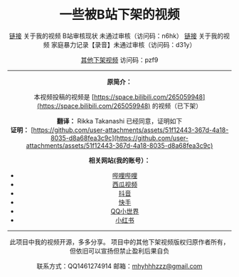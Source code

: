 <div align="center">

# 一些被B站下架的视频

[链接](https://cloud.189.cn/t/aim67riqIRFf) 关于我的视频 B站审核现状 未通过审核（访问码：n6hk）
[链接](https://cloud.189.cn/t/NbEvyaame6fu) 关于我的视频 家庭暴力记录【录音】未通过审核（访问码：d31y）


[其他下架视频](https://cloud.189.cn/t/jmaUJn7VVrey) 访问码：pzf9


---

**原简介：**

本视频投稿的视频是 [https://space.bilibili.com/265059948](https://space.bilibili.com/265059948) 的视频（已下架）

**翻译：** Rikka Takanashi 已经同意，证明如下  
**证明：** [https://github.com/user-attachments/assets/51f12443-367d-4a18-8035-d8a68fea3c9c](https://github.com/user-attachments/assets/51f12443-367d-4a18-8035-d8a68fea3c9c)

**相关网站(我的账号）：**
- [哔哩哔哩](https://space.bilibili.com/586690045)
- [西瓜视频](https://www.ixigua.com/home/102430143803?list_entrance=studio)
- [抖音](https://www.douyin.com/user/MS4wLjABAAAA1RnZJC2aJx8Ipv_AwITBKGHoPOW5luR_WnnStAw2HdWwpiYSSk59QyhDv78wzqbn?from_tab_name=main&vid=7417105147509132553)
- [快手](https://www.kuaishou.com/profile/3xycrhzfgieapjk)
- [QQ小世界](https://xsj.qq.com/video/personal-page)
- [小红书](https://www.xiaohongshu.com/user/profile/66eec472000000001b01b73e)

---

此项目中我的视频开源，多多分享。
项目中的其他下架视频版权归原作者所有，但依旧可以宣扬但禁止盈利后果自负

联系方式：QQ1461274914 邮箱：mhyhhhzzz@gmail.com


</div>
